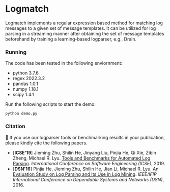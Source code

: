 # Logmatch

Logmatch implements a regular expression based method for matching log messages to a given set of message templates. It can be utilized for log parsing in a streaming manner after obtaining the set of message templates beforehand by training a learning-based logparser, e.g., Drain.

### Running

The code has been tested in the following enviornment:
+ python 3.7.6
+ regex 2022.3.2
+ pandas 1.0.1
+ numpy 1.18.1
+ scipy 1.4.1

Run the following scripts to start the demo:

```
python demo.py
```

### Citation

:telescope: If you use our logparser tools or benchmarking results in your publication, please kindly cite the following papers.

+ [**ICSE'19**] Jieming Zhu, Shilin He, Jinyang Liu, Pinjia He, Qi Xie, Zibin Zheng, Michael R. Lyu. [Tools and Benchmarks for Automated Log Parsing](https://arxiv.org/pdf/1811.03509.pdf). *International Conference on Software Engineering (ICSE)*, 2019.
+ [**DSN'16**] Pinjia He, Jieming Zhu, Shilin He, Jian Li, Michael R. Lyu. [An Evaluation Study on Log Parsing and Its Use in Log Mining](https://jiemingzhu.github.io/pub/pjhe_dsn2016.pdf). *IEEE/IFIP International Conference on Dependable Systems and Networks (DSN)*, 2016.
